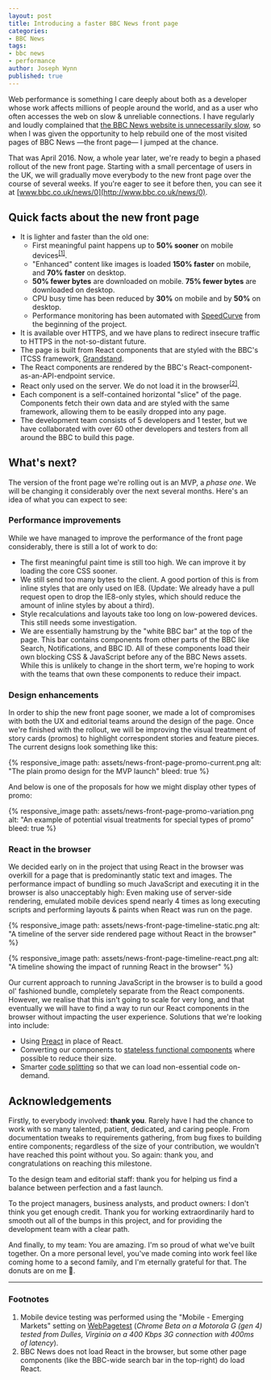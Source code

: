 ```yaml
---
layout: post
title: Introducing a faster BBC News front page
categories:
- BBC News
tags:
- bbc news
- performance
author: Joseph Wynn
published: true
---
```


Web performance is something I care deeply about both as a developer whose work affects millions of people around the world, and as a user who often accesses the web on slow & unreliable connections. I have regularly and loudly complained that [the BBC News website is unnecessarily slow](/redefining-the-bcc-news-core-experience/), so when I was given the opportunity to help rebuild one of the most visited pages of BBC News —the front page— I jumped at the chance.

That was April 2016. Now, a whole year later, we're ready to begin a phased rollout of the new front page. Starting with a small percentage of users in the UK, we will gradually move everybody to the new front page over the course of several weeks. If you're eager to see it before then, you can see it at [www.bbc.co.uk/news/0](http://www.bbc.co.uk/news/0).

## Quick facts about the new front page

* It is lighter and faster than the old one:
  * First meaningful paint happens up to **50% sooner** on mobile devices<sup><a href="#footnotes">[1]</a></sup>.
  * "Enhanced" content like images is loaded **150% faster** on mobile, and **70% faster** on desktop.
  * **50% fewer bytes** are downloaded on mobile. **75% fewer bytes** are downloaded on desktop.
  * CPU busy time has been reduced by **30%** on mobile and by **50%** on desktop.
  * Performance monitoring has been automated with [SpeedCurve](https://speedcurve.com/) from the beginning of the project.
* It is available over HTTPS, and we have plans to redirect insecure traffic to HTTPS in the not-so-distant future.
* The page is built from React components that are styled with the BBC's ITCSS framework, [Grandstand](https://github.com/bbc/grandstand).
* The React components are rendered by the BBC's React-component-as-an-API-endpoint service.
* React only used on the server. We do not load it in the browser<sup><a href="#footnotes">[2]</a></sup>.
* Each component is a self-contained horizontal "slice" of the page. Components fetch their own data and are styled with the same framework, allowing them to be easily dropped into any page.
* The development team consists of 5 developers and 1 tester, but we have collaborated with over 60 other developers and testers from all around the BBC to build this page.

## What's next?

The version of the front page we're rolling out is an MVP, a _phase one_. We will be changing it considerably over the next several months. Here's an idea of what you can expect to see:<!--more-->

### Performance improvements

While we have managed to improve the performance of the front page considerably, there is still a lot of work to do:

* The first meaningful paint time is still too high. We can improve it by loading the core CSS sooner.
* We still send too many bytes to the client. A good portion of this is from inline styles that are only used on IE8. (Update: We already have a pull request open to drop the IE8-only styles, which should reduce the amount of inline styles by about a third).
* Style recalculations and layouts take too long on low-powered devices. This still needs some investigation.
* We are essentially hamstrung by the "white BBC bar" at the top of the page. This bar contains components from other parts of the BBC like Search, Notifications, and BBC ID. All of these components load their own blocking CSS & JavaScript before any of the BBC News assets. While this is unlikely to change in the short term, we're hoping to work with the teams that own these components to reduce their impact.

### Design enhancements

In order to ship the new front page sooner, we made a lot of compromises with both the UX and editorial teams around the design of the page. Once we're finished with the rollout, we will be improving the visual treatment of story cards (promos) to highlight correspondent stories and feature pieces. The current designs look something like this:

{% responsive_image path: assets/news-front-page-promo-current.png alt: "The plain promo design for the MVP launch" bleed: true %}

And below is one of the proposals for how we might display other types of promo:

{% responsive_image path: assets/news-front-page-promo-variation.png alt: "An example of potential visual treatments for special types of promo" bleed: true %}

### React in the browser

We decided early on in the project that using React in the browser was overkill for a page that is predominantly static text and images. The performance impact of bundling so much JavaScript and executing it in the browser is also unacceptably high: Even making use of server-side rendering, emulated mobile devices spend nearly 4 times as long executing scripts and performing layouts & paints when React was run on the page.

{% responsive_image path: assets/news-front-page-timeline-static.png alt: "A timeline of the server side rendered page without React in the browser" %}

{% responsive_image path: assets/news-front-page-timeline-react.png alt: "A timeline showing the impact of running React in the browser" %}

Our current approach to running JavaScript in the browser is to build a good ol' fashioned bundle, completely separate from the React components. However, we realise that this isn't going to scale for very long, and that eventually we will have to find a way to run our React components in the browser without impacting the user experience. Solutions that we're looking into include:

* Using [Preact](https://preactjs.com/) in place of React.
* Converting our components to [stateless functional components](https://preactjs.com/guide/types-of-components#stateless-functional-components) where possible to reduce their size.
* Smarter [code splitting](https://webpack.js.org/guides/code-splitting/) so that we can load non-essential code on-demand.

## Acknowledgements

Firstly, to everybody involved: **thank you**. Rarely have I had the chance to work with so many talented, patient, dedicated, and caring people. From documentation tweaks to requirements gathering, from bug fixes to building entire components; regardless of the size of your contribution, we wouldn't have reached this point without you. So again: thank you, and congratulations on reaching this milestone.

To the design team and editorial staff: thank you for helping us find a balance between perfection and a fast launch.

To the project managers, business analysts, and product owners: I don't think you get enough credit. Thank you for working extraordinarily hard to smooth out all of the bumps in this project, and for providing the development team with a clear path.

And finally, to my team: You are amazing. I'm so proud of what we've built together. On a more personal level, you've made coming into work feel like coming home to a second family, and I'm eternally grateful for that. The donuts are on me 💜.

<hr>

### Footnotes

1. Mobile device testing was performed using the "Mobile - Emerging Markets" setting on [WebPagetest](https://www.webpagetest.org/) (_Chrome Beta on a Motorola G (gen 4) tested from Dulles, Virginia on a 400 Kbps 3G connection with 400ms of latency_).
2. BBC News does not load React in the browser, but some other page components (like the BBC-wide search bar in the top-right) do load React.
